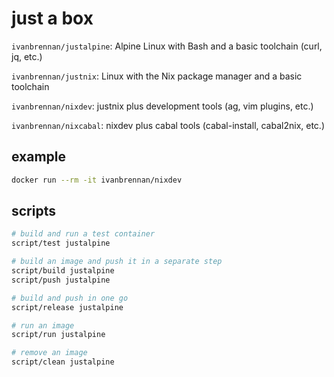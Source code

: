 # just a box

``ivanbrennan/justalpine``: Alpine Linux with Bash and a basic toolchain (curl, jq, etc.)

``ivanbrennan/justnix``: Linux with the Nix package manager and a basic toolchain

``ivanbrennan/nixdev``: justnix plus development tools (ag, vim plugins, etc.)

``ivanbrennan/nixcabal``: nixdev plus cabal tools (cabal-install, cabal2nix, etc.)

## example

```sh
docker run --rm -it ivanbrennan/nixdev
```

## scripts

```sh
# build and run a test container
script/test justalpine

# build an image and push it in a separate step
script/build justalpine
script/push justalpine

# build and push in one go
script/release justalpine

# run an image
script/run justalpine

# remove an image
script/clean justalpine
```
